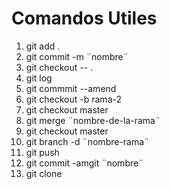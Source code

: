 # Comandos Utiles
1. git add .
2. git commit -m ¨nombre¨
3. git checkout -- .
4. git log
5. git commmit --amend
6. git checkout -b rama-2
7. git checkout master
8. git merge ¨nombre-de-la-rama¨
9. git checkout master
10. git branch -d ¨nombre-rama¨
11. git push
12. git commit -amgit ¨nombre¨
13. git clone